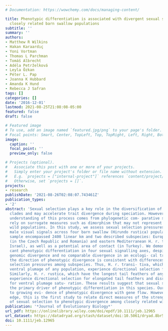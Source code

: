 ```yaml
---
# Documentation: https://wowchemy.com/docs/managing-content/

title: Phenotypic differentiation is associated with divergent sexual selection among
  closely related barn swallow populations
subtitle: ''
summary: ''
authors:
- Matthew R Wilkins
- Hakan Karaardıç
- Yoni Vortman
- Thomas L Parchman
- Tomáš Albrecht
- Adéla Petrželková
- Leyla Özkan
- Péter L. Pap
- Joanna K Hubbard
- Amanda K Hund
- Rebecca J Safran
tags: []
categories: []
date: '2016-12-01'
lastmod: 2021-08-25T21:08:08-05:00
featured: false
draft: false

# Featured image
# To use, add an image named `featured.jpg/png` to your page's folder.
# Focal points: Smart, Center, TopLeft, Top, TopRight, Left, Right, BottomLeft, Bottom, BottomRight.
image:
  caption: ''
  focal_point: ''
  preview_only: false

# Projects (optional).
#   Associate this post with one or more of your projects.
#   Simply enter your project's folder or file name without extension.
#   E.g. `projects = ["internal-project"]` references `content/project/deep-learning/index.md`.
#   Otherwise, set `projects = []`.
projects:
- research
publishDate: '2021-08-26T02:08:07.743461Z'
publication_types:
- '2'
abstract: 'Sexual selection plays a key role in the diversification of numerous animal
  clades and may accelerate trait divergence during speciation. However, much of our
  understanding of this process comes from phylogenetic com- parative studies, which
  rely on surrogate measures such as dimorphism that may not represent selection in
  wild populations. In this study, we assess sexual selection pressures for multiple
  male visual signals across four barn swallow (Hirundo rustica) populations. Our
  sample encompassed 2400 linear km and two described subspecies: European H. r. rustica
  (in the Czech Republic and Romania) and eastern Mediterranean H. r. transitiva (in
  Israel), as well as a potential area of contact (in Turkey). We demonstrate signifi-
  cant phenotypic differentiation in four sexual signalling axes, despite very low-level
  genomic divergence and no comparable divergence in an ecologi- cal trait. Moreover,
  the direction of phenotypic divergence is consistent with differences in sexual
  selection pressures among subspecies. Thus, H. r. transi- tiva, which have the darkest
  ventral plumage of any population, experience directional selection for darker plumage.
  Similarly, H. r. rustica, which have the longest tail feathers of any population,
  experience directional selection for elongated tail feathers and disruptive selection
  for ventral plumage satu- ration. These results suggest that sexual selection is
  the primary driver of phenotypic differentiation in this species. Our findings add
  to growing evi- dence of phenotypic divergence with gene flow. However, to our knowl-
  edge, this is the first study to relate direct measures of the strength and targets
  of sexual selection to phenotypic divergence among closely related wild populations.'
publication: '*Journal of Evolutionary Biology*'
url_pdf: https://onlinelibrary.wiley.com/doi/epdf/10.1111/jeb.12965
url_dataset: https://datadryad.org/stash/dataset/doi:10.5061/dryad.8br54
doi: 10.1111/jeb.12965
---
```

